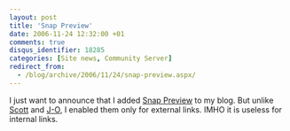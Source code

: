 ```yaml
---
layout: post
title: 'Snap Preview'
date: 2006-11-24 12:32:00 +01
comments: true
disqus_identifier: 18285
categories: [Site news, Community Server]
redirect_from:
  - /blog/archive/2006/11/24/snap-preview.aspx/
---
```


I just want to announce that I added [Snap Preview](http://www.snap.com/about/spa1.php "Snap Preview") to my blog. But unlike [Scott](http://scottwater.com/blog/archive/snappreview-images.aspx "SnapPreview Images") and [J-O](http://joeriksson.com/archive/2006/11/19/improving-the-community-server-blog.aspx "Improving the Community Server Blog"), I enabled them only for external links. IMHO it is useless for internal links.

